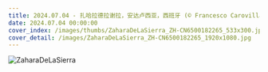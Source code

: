 ```yaml
---
title: 2024.07.04 - 扎哈拉德拉谢拉，安达卢西亚，西班牙 (© Francesco Carovillano/eStock Photo)
date: 2024.07.04 00:00:00
cover_index: /images/thumbs/ZaharaDeLaSierra_ZH-CN6500182265_533x300.jpg
cover_detail: /images/ZaharaDeLaSierra_ZH-CN6500182265_1920x1080.jpg
---
```


![ZaharaDeLaSierra](/images/ZaharaDeLaSierra_ZH-CN6500182265_1920x1080.jpg)
